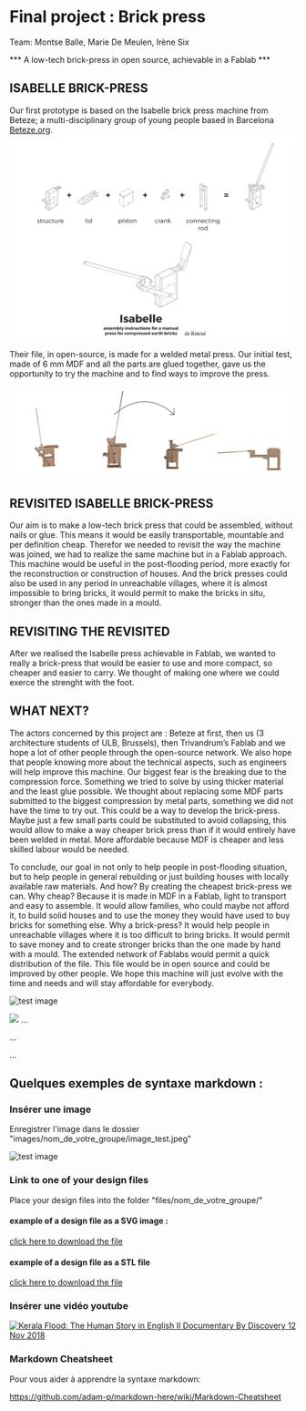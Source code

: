 # Final project : Brick press

Team: Montse Balle, Marie De Meulen, Irène Six

*** A low-tech brick-press in open source, achievable in a Fablab ***


## ISABELLE BRICK-PRESS

Our first prototype is based on the Isabelle brick press machine from Beteze; a multi-disciplinary group of young people based in Barcelona [Beteze.org](https://www.beteze.org).    
![4 temps Presse](images/Presse_a_briques/IsabellePRess.jpg)

Their file, in open-source, is made for a welded metal press.  Our initial test, made of 6 mm MDF and all the parts are glued together, gave us the opportunity to try the machine and to find ways to improve the press. 

![4 temps Presse](images/Presse_a_briques/4tempspresse.jpg)


## REVISITED ISABELLE BRICK-PRESS 

Our aim is to make a low-tech brick press that could be assembled, without nails or glue. This means it would be easily transportable, mountable and per definition cheap. Therefor we needed to revisit the way the machine was joined, we had to realize the same machine but in a Fablab approach.
This machine would be useful in the post-flooding period, more exactly for the reconstruction or construction of houses. And the brick presses could also be used in any period in unreachable villages, where it is almost impossible to bring bricks, it would permit to make the bricks in situ, stronger than the ones made in a mould.


## REVISITING THE REVISITED

After we realised the Isabelle press achievable in Fablab, we wanted to really a brick-press that would be easier to use and more compact, so cheaper and easier to carry. We thought of making one where we could exerce the strenght with the foot.


## WHAT NEXT?

The actors concerned by this project are : Beteze at first, then us (3 architecture students of ULB, Brussels), then Trivandrum’s Fablab and we hope a lot of other people through the open-source network. We also hope that people knowing more about the technical aspects, such as engineers will help improve this machine. Our biggest fear is the breaking due to the compression force. Something we tried to solve by using thicker material and the least glue possible. 
We thought about replacing some MDF parts submitted to the biggest compression by metal parts, something we did not have the time to try out. This could be a way to develop the brick-press. Maybe just a few small parts could be substituted to avoid collapsing, this would allow to make a way cheaper brick press than if it would entirely have been welded in metal.  More affordable because MDF is cheaper and less skilled labour would be needed.

To conclude, our goal in not only to help people in post-flooding situation, but to help people in general rebuilding or just building houses with locally available raw materials.
And how? By creating the cheapest brick-press we can. 
Why cheap? Because it is made in MDF in a Fablab, light to transport and easy to assemble. It would allow families, who could maybe not afford it, to build solid houses and to use the money they would have used to buy bricks for something else.
Why a brick-press? It would help people in unreachable villages where it is too difficult to bring bricks. It would permit to save money and to create stronger bricks than the one made by hand with a mould.
The extended network of Fablabs would permit a quick distribution of the file. This file would be in open source and could be improved by other people. We hope this machine will just evolve with the time and needs and will stay affordable for everybody. 



 
![test image](images/Presse_a_briques/image_test.jpeg)

![](images/Presse_a_briques/BriqueMaison.jpeg)
...

...

...


## Quelques exemples de syntaxe markdown :

### Insérer une image

Enregistrer l'image dans le dossier "images/nom_de_votre_groupe/image_test.jpeg"

![test image](images/nom_de_votre_groupe/image_test.jpeg)


### Link to one of your design files

Place your design files into the folder "files/nom_de_votre_groupe/"

#### example of a design file as a SVG image :

[click here to download the file](files/nom_de_votre_groupe/Auxetics_ULB_Generated.svg)

#### example of a design file as a STL file

[click here to download the file](files/nom_de_votre_groupe/20mm_cube.stl)

### Insérer une vidéo youtube

[![Kerala Flood: The Human Story in English II Documentary By Discovery 12 Nov 2018](https://img.youtube.com/vi/nXtx7SdM65M/0.jpg)](https://www.youtube.com/watch?v=nXtx7SdM65M)

### Markdown Cheatsheet

Pour vous aider à apprendre la syntaxe markdown:

https://github.com/adam-p/markdown-here/wiki/Markdown-Cheatsheet
